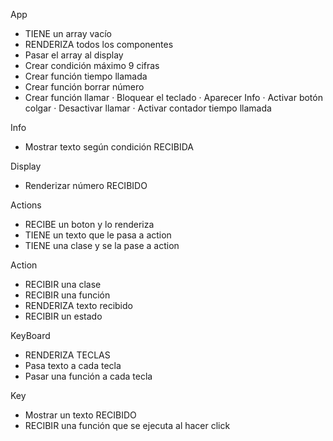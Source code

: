 App

- TIENE un array vacío
- RENDERIZA todos los componentes
- Pasar el array al display
- Crear condición máximo 9 cifras
- Crear función tiempo llamada
- Crear función borrar número
- Crear función llamar
  · Bloquear el teclado
  · Aparecer Info
  · Activar botón colgar
  · Desactivar llamar
  · Activar contador tiempo llamada

Info

- Mostrar texto según condición RECIBIDA

Display

- Renderizar número RECIBIDO

Actions

- RECIBE un boton y lo renderiza
- TIENE un texto que le pasa a action
- TIENE una clase y se la pase a action

Action

- RECIBIR una clase
- RECIBIR una función
- RENDERIZA texto recibido
- RECIBIR un estado

KeyBoard

- RENDERIZA TECLAS
- Pasa texto a cada tecla
- Pasar una función a cada tecla

Key

- Mostrar un texto RECIBIDO
- RECIBIR una función que se ejecuta al hacer click

